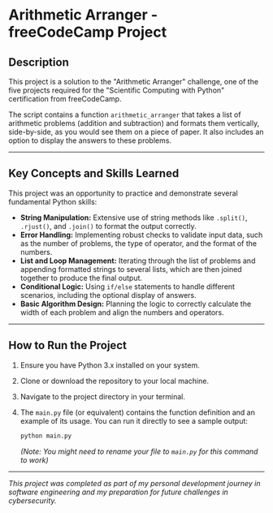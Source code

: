 # Arithmetic Arranger - freeCodeCamp Project

## Description

This project is a solution to the "Arithmetic Arranger" challenge, one of the five projects required for the "Scientific Computing with Python" certification from freeCodeCamp.

The script contains a function `arithmetic_arranger` that takes a list of arithmetic problems (addition and subtraction) and formats them vertically, side-by-side, as you would see them on a piece of paper. It also includes an option to display the answers to these problems.

---

## Key Concepts and Skills Learned

This project was an opportunity to practice and demonstrate several fundamental Python skills:

*   **String Manipulation:** Extensive use of string methods like `.split()`, `.rjust()`, and `.join()` to format the output correctly.
*   **Error Handling:** Implementing robust checks to validate input data, such as the number of problems, the type of operator, and the format of the numbers.
*   **List and Loop Management:** Iterating through the list of problems and appending formatted strings to several lists, which are then joined together to produce the final output.
*   **Conditional Logic:** Using `if/else` statements to handle different scenarios, including the optional display of answers.
*   **Basic Algorithm Design:** Planning the logic to correctly calculate the width of each problem and align the numbers and operators.

---

## How to Run the Project

1.  Ensure you have Python 3.x installed on your system.
2.  Clone or download the repository to your local machine.
3.  Navigate to the project directory in your terminal.
4.  The `main.py` file (or equivalent) contains the function definition and an example of its usage. You can run it directly to see a sample output:

    ```bash
    python main.py
    ```
    *(Note: You might need to rename your file to `main.py` for this command to work)*

---

*This project was completed as part of my personal development journey in software engineering and my preparation for future challenges in cybersecurity.*
